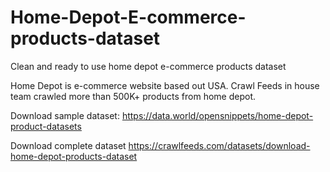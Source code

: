 # Home-Depot-E-commerce-products-dataset
Clean and ready to use home depot e-commerce products dataset

Home Depot is e-commerce website based out USA. Crawl Feeds in house team crawled more than 500K+ products from home depot.

Download sample dataset:
https://data.world/opensnippets/home-depot-product-datasets

Download complete dataset
https://crawlfeeds.com/datasets/download-home-depot-products-dataset
